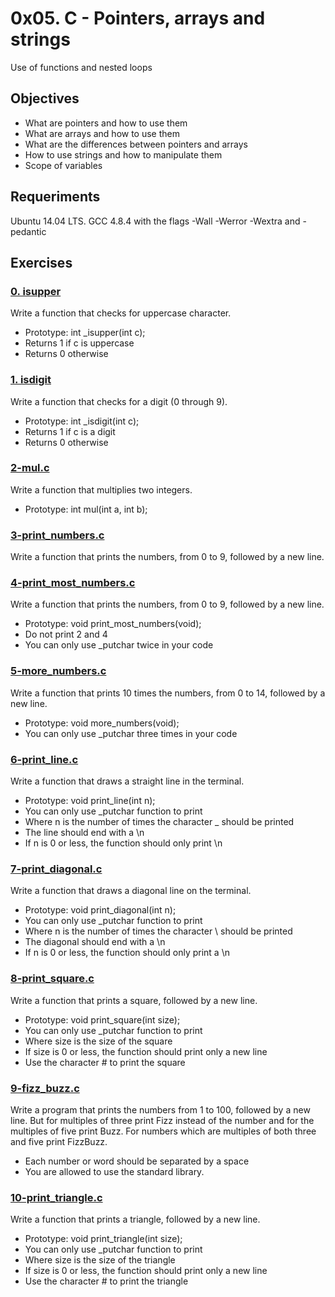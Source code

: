 # 0x05. C - Pointers, arrays and strings
Use of functions and nested loops

## Objectives

* What are pointers and how to use them
* What are arrays and how to use them
* What are the differences between pointers and arrays
* How to use strings and how to manipulate them
* Scope of variables

## Requeriments

Ubuntu 14.04 LTS.
GCC 4.8.4 with the flags -Wall -Werror -Wextra and -pedantic

## Exercises

### [0. isupper](https://github.com/dfbq91/holbertonschool-low_level_programming/blob/master/0x04-more_functions_nested_loops/0-isupper.c)
Write a function that checks for uppercase character.

* Prototype: int _isupper(int c);
* Returns 1 if c is uppercase
* Returns 0 otherwise

### [1. isdigit](https://github.com/dfbq91/holbertonschool-low_level_programming/blob/master/0x04-more_functions_nested_loops/1-isdigit.c)
Write a function that checks for a digit (0 through 9).

* Prototype: int _isdigit(int c);
* Returns 1 if c is a digit
* Returns 0 otherwise

### [2-mul.c](https://github.com/dfbq91/holbertonschool-low_level_programming/blob/master/0x04-more_functions_nested_loops/2-mul.c)
Write a function that multiplies two integers.

* Prototype: int mul(int a, int b);

### [3-print_numbers.c](https://github.com/dfbq91/holbertonschool-low_level_programming/blob/master/0x04-more_functions_nested_loops/3-print_numbers.c)
Write a function that prints the numbers, from 0 to 9, followed by a new line.

### [4-print_most_numbers.c](https://github.com/dfbq91/holbertonschool-low_level_programming/blob/master/0x04-more_functions_nested_loops/4-print_most_numbers.c)
Write a function that prints the numbers, from 0 to 9, followed by a new line.

* Prototype: void print_most_numbers(void);
* Do not print 2 and 4
* You can only use _putchar twice in your code

### [5-more_numbers.c](https://github.com/dfbq91/holbertonschool-low_level_programming/blob/master/0x04-more_functions_nested_loops/5-more_numbers.c)
Write a function that prints 10 times the numbers, from 0 to 14, followed by a new line.

* Prototype: void more_numbers(void);
* You can only use _putchar three times in your code

### [6-print_line.c](https://github.com/dfbq91/holbertonschool-low_level_programming/blob/master/0x04-more_functions_nested_loops/6-print_line.c)
Write a function that draws a straight line in the terminal.

* Prototype: void print_line(int n);
* You can only use _putchar function to print
* Where n is the number of times the character _ should be printed
* The line should end with a \n
* If n is 0 or less, the function should only print \n

### [7-print_diagonal.c](https://github.com/dfbq91/holbertonschool-low_level_programming/blob/master/0x04-more_functions_nested_loops/7-print_diagonal.c)
Write a function that draws a diagonal line on the terminal.

* Prototype: void print_diagonal(int n);
* You can only use _putchar function to print
* Where n is the number of times the character \ should be printed
* The diagonal should end with a \n
* If n is 0 or less, the function should only print a \n

### [8-print_square.c](https://github.com/dfbq91/holbertonschool-low_level_programming/blob/master/0x04-more_functions_nested_loops/8-print_square.c)
Write a function that prints a square, followed by a new line.

* Prototype: void print_square(int size);
* You can only use _putchar function to print
* Where size is the size of the square
* If size is 0 or less, the function should print only a new line
* Use the character # to print the square

### [9-fizz_buzz.c](https://github.com/dfbq91/holbertonschool-low_level_programming/blob/master/0x04-more_functions_nested_loops/9-fizz_buzz.c)
Write a program that prints the numbers from 1 to 100, followed by a new line. But for multiples of three print Fizz instead of the number and for the multiples of five print Buzz. For numbers which are multiples of both three and five print FizzBuzz.

* Each number or word should be separated by a space
* You are allowed to use the standard library.

### [10-print_triangle.c](https://github.com/dfbq91/holbertonschool-low_level_programming/blob/master/0x04-more_functions_nested_loops/10-print_triangle.c)
Write a function that prints a triangle, followed by a new line.

* Prototype: void print_triangle(int size);
* You can only use _putchar function to print
* Where size is the size of the triangle
* If size is 0 or less, the function should print only a new line
* Use the character # to print the triangle